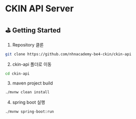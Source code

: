 # CKIN API Server

## ⛳️ Getting Started

1. Repository 클론

```bash
git clone https://github.com/nhnacademy-be4-ckin/ckin-api
```

2. ckin-api 폴더로 이동

```bash
cd ckin-api
```

3. maven project build

```bash
./mvnw clean install
```

4. spring boot 실행

```bash
./mvnw spring-boot:run
```
